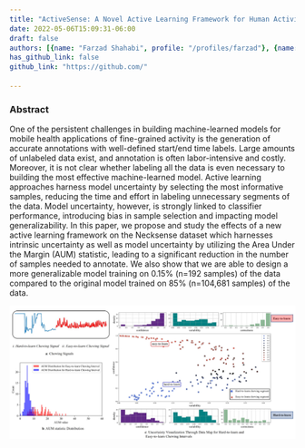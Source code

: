 ```yaml
---
title: "ActiveSense: A Novel Active Learning Framework for Human Activity Recognition"
date: 2022-05-06T15:09:31-06:00
draft: false
authors: [{name: "Farzad Shahabi", profile: "/profiles/farzad"}, {name: "Yang Gao", profile: ""}, {name: "Nabil Alshurafa", profile: ""}]
has_github_link: false
github_link: "https://github.com/"

---
```


### Abstract
One of the persistent challenges in building machine-learned models for mobile health applications of fine-grained activity is the generation of accurate annotations with well-defined start/end time labels. Large amounts of unlabeled data exist, and annotation is often labor-intensive and costly. Moreover, it is not clear whether labeling all the data is even necessary to building the most effective machine-learned model. Active learning approaches harness model uncertainty by selecting the most informative samples, reducing the time and effort in labeling unnecessary segments of the data. Model uncertainty, however, is strongly linked to classifier performance, introducing bias in sample selection and impacting model generalizability. In this paper, we propose and study the effects of a new active learning framework on the Necksense dataset which harnesses intrinsic uncertainty as well as model uncertainty by utilizing the Area Under the Margin (AUM) statistic, leading to a significant reduction in the number of samples needed to annotate. We also show that we are able to design a more generalizable model training on 0.15% (n=192 samples) of the data compared to the original model trained on 85% (n=104,681 samples) of the data.

![Example image](/img/active.PNG)


